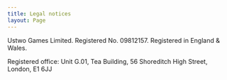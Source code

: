 ```yaml
---
title: Legal notices
layout: Page
---
```


Ustwo Games Limited. Registered No. 09812157. Registered in England & Wales.

Registered office: Unit G.01, Tea Building, 56 Shoreditch High Street, London, E1 6JJ
